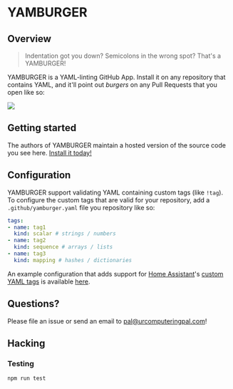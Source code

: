 # YAMBURGER

## Overview

> Indentation got you down? Semicolons in the wrong spot? That's a YAMBURGER!

YAMBURGER is a YAML-linting GitHub App. Install it on any repository that contains YAML, and it'll point out *burgers* on any Pull Requests that you open like so:

![](https://user-images.githubusercontent.com/47/40736435-46a43366-63fb-11e8-816e-0261c9ac05e2.png)

## Getting started

The authors of YAMBURGER maintain a hosted version of the source code you see here. [Install it today!](https://github.com/apps/yamburger)

## Configuration

YAMBURGER support validating YAML containing custom tags (like `!tag`). To configure the custom tags that are valid for your repository, add a `.github/yamburger.yaml` file you repository like so:

```yaml
tags:
- name: tag1
  kind: scalar # strings / numbers
- name: tag2
  kind: sequence # arrays / lists
- name: tag3
  kind: mapping # hashes / dictionaries
```

An example configuration that adds support for [Home Assistant](https://home-assistant.io)'s [custom YAML tags](https://www.home-assistant.io/docs/configuration/yaml/#using-environment-variables) is available [here](https://github.com/jnewland/ha-config/blob/master/.github/yamburger.yaml).

## Questions?

Please file an issue or send an email to pal@urcomputeringpal.com!

## Hacking

### Testing

    npm run test
